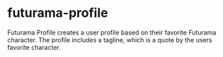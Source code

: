 # futurama-profile

Futurama Profile creates a user profile based on their favorite Futurama character. The profile includes a tagline, which is a quote by the users favorite character.
